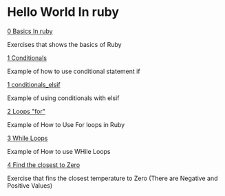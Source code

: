 # Hello World In ruby

[0 Basics In ruby]()

Exercises that shows the basics of Ruby


[1 Conditionals]()

Example of how to use conditional statement if


[1 conditionals_elsif]()

Example of using conditionals with elsif

[2 Loops "for"]()

Example of How to Use For loops in Ruby

[3 While Loops]()

Example of How to use WHile Loops

[4 Find the closest to Zero]()

Exercise that fins the closest temperature to Zero (There are Negative and Positive Values)